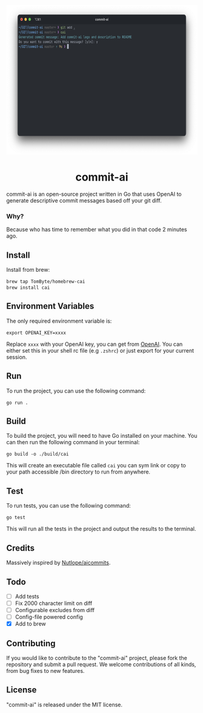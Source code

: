 <div align="center">
  <div>
    <img src=".github/screenshot.png" width="630" height="394" alt="commit-ai"/>
    <h1 align="center">commit-ai</h1>
  </div>
</div>

commit-ai is an open-source project written in Go that uses OpenAI to generate descriptive commit messages based off your git diff.

### Why?
Because who has time to remember what you did in that code 2 minutes ago.

## Install
Install from brew:
```shell
brew tap TomByte/homebrew-cai
brew install cai
```

## Environment Variables
The only required environment variable is:
```shell
export OPENAI_KEY=xxxx
```
Replace `xxxx` with your OpenAI key, you can get from [OpenAI](https://platform.openai.com/account/api-keys). You can either set this in your shell rc file (e.g `.zshrc`) or just export for your current session.

## Run
To run the project, you can use the following command:
```shell
go run .
```

## Build
To build the project, you will need to have Go installed on your machine. You can then run the following command in your terminal:

```shell
go build -o ./build/cai
```
This will create an executable file called `cai` you can sym link or copy to your path accessible /bin directory to run from anywhere.

## Test
To run tests, you can use the following command:

```shell
go test
```

This will run all the tests in the project and output the results to the terminal.

## Credits
Massively inspired by [Nutlope/aicommits](https://github.com/Nutlope/aicommits).

## Todo
- [ ] Add tests
- [ ] Fix 2000 character limit on diff
- [ ] Configurable excludes from diff
- [ ] Config-file powered config
- [x] Add to brew

## Contributing
If you would like to contribute to the "commit-ai" project, please fork the repository and submit a pull request. We welcome contributions of all kinds, from bug fixes to new features.

## License
"commit-ai" is released under the MIT license.